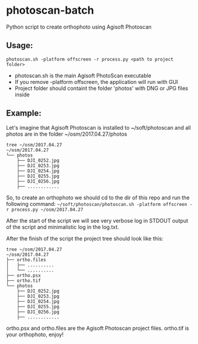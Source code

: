 # photoscan-batch
Python script to create orthophoto using Agisoft Photoscan

## Usage:

```photoscan.sh -platform offscreen -r process.py <path to project folder>```

* photoscan.sh is the main Agisoft PhotoScan executable
* If you remove -platform offscreen, the application will run with GUI
* Project folder should containt the folder 'photos' with DNG or JPG files inside

## Example:
Let's imagine that Agisoft Photoscan is installed to ~/soft/photoscan and all photos are in the folder ~/osm/2017.04.27/photos

```
tree ~/osm/2017.04.27
~/osm/2017.04.27
└── photos
    ├── DJI_0252.jpg
    ├── DJI_0253.jpg
    ├── DJI_0254.jpg
    ├── DJI_0255.jpg
    ├── DJI_0256.jpg
    ├── ............
```

So, to create an orthophoto we should cd to the dir of this repo and run the following command:
```~/soft/photoscan/photoscan.sh -platform offscreen -r process.py ~/osm/2017.04.27```

After the start of the script we will see very verbose log in STDOUT output of the script and minimalistic log in the log.txt.

After the finish of the script the project tree should look like this:
```
tree ~/osm/2017.04.27
~/osm/2017.04.27
├── ortho.files
│   ├── ..........
│   └── ..........
├── ortho.psx
├── ortho.tif
└── photos
    ├── DJI_0252.jpg
    ├── DJI_0253.jpg
    ├── DJI_0254.jpg
    ├── DJI_0255.jpg
    ├── DJI_0256.jpg
    ├── ............
```
ortho.psx and ortho.files are the Agisoft Photoscan project files.
ortho.tif is your orthophoto, enjoy!
